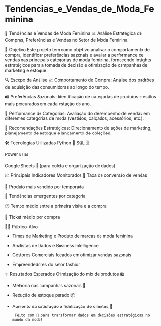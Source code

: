 # Tendencias_e_Vendas_de_Moda_Feminina
👗 Tendências e Vendas de Moda Feminina
📊 Análise Estratégica de Compras, Preferências e Vendas no Setor de Moda Feminina

🎯 Objetivo
Este projeto tem como objetivo analisar o comportamento de compra, identificar preferências sazonais e avaliar a performance de vendas nas principais categorias de moda feminina, fornecendo insights estratégicos para a tomada de decisão e otimização de campanhas de marketing e estoque.

🔍 Escopo da Análise
📈 Comportamento de Compra:
Análise dos padrões de aquisição das consumidoras ao longo do tempo.

🛍️ Preferências Sazonais:
Identificação de categorias de produtos e estilos mais procurados em cada estação do ano.

🧥 Performance de Categorias:
Avaliação do desempenho de vendas em diferentes categorias de moda (vestidos, calçados, acessórios, etc.).

🎯 Recomendações Estratégicas:
Direcionamento de ações de marketing, planejamento de estoque e lançamento de coleções.

🛠️ Tecnologias Utilizadas
Python 🐍 
SQL 🗄️

Power BI 📊 

Google Sheets 📑 (para coleta e organização de dados)

📈 Principais Indicadores Monitorados
🛒 Taxa de conversão de vendas

🧵 Produto mais vendido por temporada

👠 Tendências emergentes por categoria

🕑 Tempo médio entre a primeira visita e a compra

💸 Ticket médio por compra

👩‍💼 Público-Alvo
- Times de Marketing e Produto de marcas de moda feminina

- Analistas de Dados e Business Intelligence

- Gestores Comerciais focados em otimizar vendas sazonais

- Empreendedores do setor fashion


✨ Resultados Esperados
Otimização do mix de produtos 🛍️

- Melhoria nas campanhas sazonais 📢

- Redução de estoque parado 📦

- Aumento da satisfação e fidelização de clientes 👗

     
       Feito com 💖 para transformar dados em decisões estratégicas no mundo da moda!





